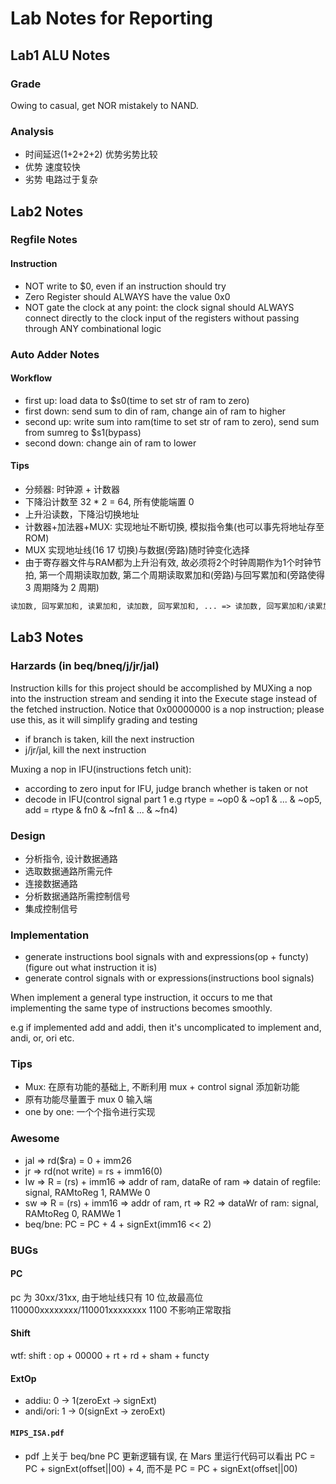 # Lab Notes for Reporting

## Lab1 ALU Notes

### Grade

Owing to casual, get NOR mistakely to NAND.

### Analysis

*   时间延迟(1+2+2+2) 优势劣势比较
*   优势 速度较快
*   劣势 电路过于复杂

## Lab2 Notes

### Regfile Notes

#### Instruction

*   NOT write to $0, even if an instruction should try
*   Zero Register should ALWAYS have the value 0x0
*   NOT gate the clock at any point: the clock signal should ALWAYS connect directly to the clock input of the registers without passing through ANY combinational logic

### Auto Adder Notes

#### Workflow

*   first up: load data to $s0(time to set str of ram to zero)
*   first down: send sum to din of ram, change ain of ram to higher
*   second up: write sum into ram(time to set str of ram to zero), send sum from sumreg to $s1(bypass)
*   second down: change ain of ram to lower

#### Tips

*   分频器: 时钟源 + 计数器
*   下降沿计数至 32 * 2 = 64, 所有使能端置 0
*   上升沿读数，下降沿切换地址
*   计数器+加法器+MUX: 实现地址不断切换, 模拟指令集(也可以事先将地址存至ROM)
*   MUX 实现地址线(16 17 切换)与数据(旁路)随时钟变化选择
*   由于寄存器文件与RAM都为上升沿有效, 故必须将2个时钟周期作为1个时钟节拍, 第一个周期读取加数, 第二个周期读取累加和(旁路)与回写累加和(旁路使得 3 周期降为 2 周期)

```md
读加数, 回写累加和, 读累加和, 读加数, 回写累加和, ... => 读加数, 回写累加和/读累加和
```

## Lab3 Notes

### Harzards (in beq/bneq/j/jr/jal)

Instruction kills for this project should be accomplished by
MUXing a nop into the instruction stream
and sending it into the Execute stage
instead of the fetched instruction.
Notice that 0x00000000 is a nop instruction;
please use this, as it will simplify grading and testing

*   if branch is taken, kill the next instruction
*   j/jr/jal, kill the next instruction

Muxing a nop in IFU(instructions fetch unit):

*   according to zero input for IFU, judge branch whether is taken or not
*   decode in IFU(control signal part 1 e.g rtype = ~op0 & ~op1 & ... & ~op5, add = rtype & fn0 & ~fn1 & ... & ~fn4)

### Design

*   分析指令, 设计数据通路
*   选取数据通路所需元件
*   连接数据通路
*   分析数据通路所需控制信号
*   集成控制信号

### Implementation

*   generate instructions bool signals with and expressions(op + functy)(figure out what instruction it is)
*   generate control signals with or expressions(instructions bool signals)

When implement a general type instruction, it occurs to me that implementing the same type of instructions becomes smoothly.

e.g if implemented add and addi, then it's uncomplicated to implement and, andi, or, ori etc.

### Tips

*   Mux: 在原有功能的基础上, 不断利用 mux + control signal 添加新功能
*   原有功能尽量置于 mux 0 输入端
*   one by one: 一个个指令进行实现

### Awesome

*  jal => rd($ra) = 0 + imm26
*  jr  => rd(not write) = rs + imm16(0)
*  lw => R = (rs) + imm16 => addr of ram, dataRe of ram => datain of regfile: signal, RAMtoReg 1, RAMWe 0
*  sw => R = (rs) + imm16 => addr of ram, rt => R2 => dataWr of ram: signal, RAMtoReg 0, RAMWe 1
*  beq/bne: PC = PC + 4 + signExt(imm16 << 2)

### BUGs

#### PC

pc 为 30xx/31xx, 由于地址线只有 10 位,故最高位110000xxxxxxxx/110001xxxxxxxx 1100 不影响正常取指

#### Shift

wtf: shift : op + 00000 + rt + rd + sham + functy

#### ExtOp

*  addiu: 0 -> 1(zeroExt -> signExt)
*  andi/ori: 1 -> 0(signExt -> zeroExt)

#### `MIPS_ISA.pdf`

*   pdf 上关于 beq/bne PC 更新逻辑有误, 在 Mars 里运行代码可以看出 PC = PC + signExt(offset||00) + 4, 而不是 PC = PC + signExt(offset||00)
